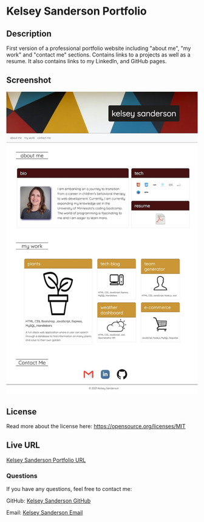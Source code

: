 # Kelsey Sanderson Portfolio

## Description
First version of a professional portfolio website including "about me", "my work" and "contact me" sections. Contains links to a projects as well as a resume. It also contains links to my LinkedIn, and GitHub pages.


## Screenshot

![Kelsey Sanderson Portfolio Screencapture](./assets/images/portfolio-screencapture.jpg)

## License
Read more about the license here:
https://opensource.org/licenses/MIT


## Live URL
[Kelsey Sanderson Portfolio URL](https://kelseysanderson.github.io/my_professional_portfolio/)

### Questions
If you have any questions, feel free to contact me:

GitHub: [Kelsey Sanderson GitHub](https://github.com/kelseysanderson)

Email:  [Kelsey Sanderson Email](mailto:kelseymonica@gmail.com)

